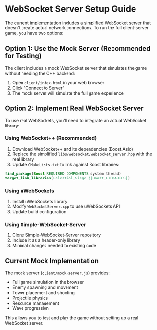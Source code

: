# WebSocket Server Setup Guide

The current implementation includes a simplified WebSocket server that doesn't create actual network connections. To run the full client-server game, you have two options:

## Option 1: Use the Mock Server (Recommended for Testing)

The client includes a mock WebSocket server that simulates the game without needing the C++ backend:

1. Open `client/index.html` in your web browser
2. Click "Connect to Server" 
3. The mock server will simulate the full game experience

## Option 2: Implement Real WebSocket Server

To use real WebSockets, you'll need to integrate an actual WebSocket library:

### Using WebSocket++ (Recommended)

1. Download WebSocket++ and its dependencies (Boost.Asio)
2. Replace the simplified `libs/websocket/websocket_server.hpp` with the real library
3. Update `CMakeLists.txt` to link against Boost libraries:

```cmake
find_package(Boost REQUIRED COMPONENTS system thread)
target_link_libraries(Celestial_Siege ${Boost_LIBRARIES})
```

### Using uWebSockets

1. Install uWebSockets library
2. Modify `WebSocketServer.cpp` to use uWebSockets API
3. Update build configuration

### Using Simple-WebSocket-Server

1. Clone Simple-WebSocket-Server repository
2. Include it as a header-only library
3. Minimal changes needed to existing code

## Current Mock Implementation

The mock server (`client/mock-server.js`) provides:
- Full game simulation in the browser
- Enemy spawning and movement
- Tower placement and shooting
- Projectile physics
- Resource management
- Wave progression

This allows you to test and play the game without setting up a real WebSocket server.